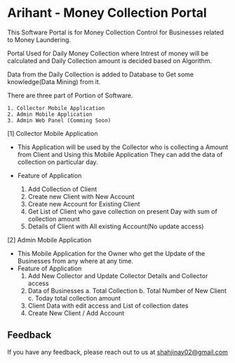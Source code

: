 
# Arihant - Money Collection Portal

This Software Portal is for Money Collection Control for Businesses related to Money Laundering.

Portal Used for Daily Money Collection where Intrest of money will be calculated and Daily Collection amount is decided based on Algorithm. 

Data from the Daily Collection is added to Database to Get some knowledge(Data Mining) from it.

There are three part of Portion of Software.

    1. Collector Mobile Application
    2. Admin Mobile Application
    3. Admin Web Panel (Comming Soon)

[1] Collector Mobile Application

- This Application will be used by the Collector who is collecting a Amount from Client and Using this Mobile Application They can add the data of collection on particular day.
- Feature of Application
    
    1. Add Collection of Client
    2. Create new Client with New Account
    3. Create new Account for Existing Client
    4. Get List of Client who gave collection on present Day with sum of collection amount
    5. Details of Client with All existing Account(No update access)
    
[2] Admin Mobile Application

- This Mobile Application for the Owner who get the Update of the Businesses from any where at any time.
- Feature of Application
    1. Add New Collector and Update Collector Details and Collector access
    2. Data of Businesses
        a. Total Collection
        b. Total Number of New Client
        c. Today total collection amount 
    3. Client Data with edit access and List of collection dates
    4. Create New Client / Add Account
    


## Feedback

If you have any feedback, please reach out to us at shahjinay02@gmail.com

